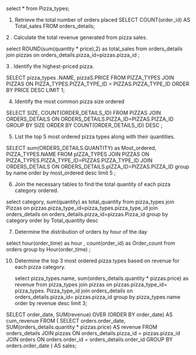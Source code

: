 select * from Pizza_types;

1. Retrieve the total number of orders placed
SELECT COUNT(order_id) AS Total_sales FROM orders_details;

2 . Calculate the total revenue generated from pizza sales.

select ROUND(sum(quantity * price),2) as total_sales  from orders_details
join pizzas on 
orders_details.pizza_id=pizzas.pizza_id ; 

3 . Identify the highest-priced pizza.

SELECT pizza_types .NAME, pizzaS.PRICE
FROM PIZZA_TYPES
JOIN PIZZAS 
ON PIZZA_TYPES.PIZZA_TYPE_ID = PIZZAS.PIZZA_TYPE_ID
ORDER BY PRICE DESC
LIMIT 1;


4. Identify the most common pizza size ordered

SELECT SIZE, COUNT(ORDER_DETAILS_ID) FROM PIZZAS
JOIN ORDERS_DETAILS ON 
ORDERS_DETAILS.PIZZA_ID=PIZZAS.PIZZA_ID 
GROUP BY SIZE
ORDER BY COUNT(ORDER_DETAILS_ID) DESC ;

5. List the top 5 most ordered pizza types along with their quantities.

SELECT sum(ORDERS_DETAILS.QUANTITY) as Most_ordered, PIZZA_TYPES.NAME FROM pIZZA_TYPES
JOIN PIZZAS ON
PIZZA_TYPES.PIZZA_TYPE_ID=PIZZAS.PIZZA_TYPE_ID
JOIN ORDERS_DETAILS ON 
ORDERS_DETAILS.pIZZA_ID=PIZZAS.PIZZA_ID
group by name
order by most_ordered desc
limit 5 ;

6. Join the necessary tables to find the total quantity of each pizza category ordered.

select category, sum(quantity) as total_quantity from pizza_types 
join Pizzas on
pizzas.pizza_type_id=pizza_types.pizza_type_id
join orders_details on 
orders_details.pizza_id=pizzas.Pizza_id 
group by category
order by Total_quantity desc

7. Determine the distribution of orders by hour of the day
 
 select hour(order_time) as hour , count(order_id) as Order_count  from orders 
 group by Hour(order_time) ;
 
 10. Determine the top 3 most ordered pizza types based on revenue for each pizza category.
     
     select pizza_types.name, 
      sum(orders_details.quantity * pizzas.price)  as revenue 
      from pizza_types join pizzas
      on pizzas.pizza_type_id= pizza_types. Pizza_type_id
      join orders_details
      on orders_details.pizza_id= pizzas.pizza_id 
      group by pizza_types.name 
      order by revenue desc 
      limit  3;
      
   
   SELECT order_date,
       SUM(revenue) OVER (ORDER BY order_date) AS cum_revenue
FROM (
    SELECT orders.order_date,
           SUM(orders_details.quantity * pizzas.price) AS revenue
    FROM orders_details
    JOIN pizzas
        ON orders_details.pizza_id = pizzas.pizza_id
    JOIN orders
        ON orders.order_id = orders_details.order_id
    GROUP BY orders.order_date
) AS sales;

    
    

  
